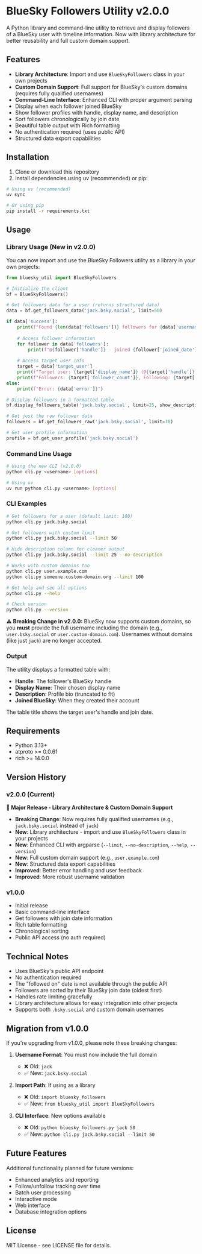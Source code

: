 # BlueSky Followers Utility v2.0.0

A Python library and command-line utility to retrieve and display followers of a BlueSky user with timeline information. Now with library architecture for better reusability and full custom domain support.

## Features

- **Library Architecture**: Import and use `BlueSkyFollowers` class in your own projects
- **Custom Domain Support**: Full support for BlueSky's custom domains (requires fully qualified usernames)
- **Command-Line Interface**: Enhanced CLI with proper argument parsing
- Display when each follower joined BlueSky
- Show follower profiles with handle, display name, and description
- Sort followers chronologically by join date
- Beautiful table output with Rich formatting
- No authentication required (uses public API)
- Structured data export capabilities

## Installation

1. Clone or download this repository
2. Install dependencies using uv (recommended) or pip:

```bash
# Using uv (recommended)
uv sync

# Or using pip
pip install -r requirements.txt
```

## Usage

### Library Usage (New in v2.0.0)

You can now import and use the BlueSky Followers utility as a library in your own projects:

```python
from bluesky_util import BlueSkyFollowers

# Initialize the client
bf = BlueSkyFollowers()

# Get followers data for a user (returns structured data)
data = bf.get_followers_data('jack.bsky.social', limit=50)

if data['success']:
    print(f"Found {len(data['followers'])} followers for {data['username']}")
    
    # Access follower information
    for follower in data['followers']:
        print(f"@{follower['handle']} - joined {follower['joined_date']}")
    
    # Access target user info
    target = data['target_user']
    print(f"Target user: {target['display_name']} (@{target['handle']})")
    print(f"Followers: {target['follower_count']}, Following: {target['following_count']}")
else:
    print(f"Error: {data['error']}")

# Display followers in a formatted table
bf.display_followers_table('jack.bsky.social', limit=25, show_description=True)

# Get just the raw follower data
followers = bf.get_followers_raw('jack.bsky.social', limit=10)

# Get user profile information
profile = bf.get_user_profile('jack.bsky.social')
```

### Command Line Usage

```bash
# Using the new CLI (v2.0.0)
python cli.py <username> [options]

# Using uv
uv run python cli.py <username> [options]
```

### CLI Examples

```bash
# Get followers for a user (default limit: 100)
python cli.py jack.bsky.social

# Get followers with custom limit
python cli.py jack.bsky.social --limit 50

# Hide description column for cleaner output
python cli.py jack.bsky.social --limit 25 --no-description

# Works with custom domains too
python cli.py user.example.com
python cli.py someone.custom-domain.org --limit 100

# Get help and see all options
python cli.py --help

# Check version
python cli.py --version
```

**⚠️ Breaking Change in v2.0.0:** BlueSky now supports custom domains, so you **must** provide the full username including the domain (e.g., `user.bsky.social` or `user.custom-domain.com`). Usernames without domains (like just `jack`) are no longer accepted.

### Output

The utility displays a formatted table with:
- **Handle**: The follower's BlueSky handle
- **Display Name**: Their chosen display name
- **Description**: Profile bio (truncated to fit)
- **Joined BlueSky**: When they created their account

The table title shows the target user's handle and join date.

## Requirements

- Python 3.13+
- atproto >= 0.0.61
- rich >= 14.0.0

## Version History

### v2.0.0 (Current)

**🎉 Major Release - Library Architecture & Custom Domain Support**

- **Breaking Change**: Now requires fully qualified usernames (e.g., `jack.bsky.social` instead of `jack`)
- **New**: Library architecture - import and use `BlueSkyFollowers` class in your projects
- **New**: Enhanced CLI with argparse (`--limit`, `--no-description`, `--help`, `--version`)
- **New**: Full custom domain support (e.g., `user.example.com`)
- **New**: Structured data export capabilities
- **Improved**: Better error handling and user feedback
- **Improved**: More robust username validation

### v1.0.0

- Initial release
- Basic command-line interface
- Get followers with join date information
- Rich table formatting
- Chronological sorting
- Public API access (no auth required)

## Technical Notes

- Uses BlueSky's public API endpoint
- No authentication required
- The "followed on" date is not available through the public API
- Followers are sorted by their BlueSky join date (oldest first)
- Handles rate limiting gracefully
- Library architecture allows for easy integration into other projects
- Supports both `.bsky.social` and custom domain usernames

## Migration from v1.0.0

If you're upgrading from v1.0.0, please note these breaking changes:

1. **Username Format**: You must now include the full domain
   - ❌ Old: `jack`
   - ✅ New: `jack.bsky.social`

2. **Import Path**: If using as a library
   - ❌ Old: `import bluesky_followers`
   - ✅ New: `from bluesky_util import BlueSkyFollowers`

3. **CLI Interface**: New options available
   - ❌ Old: `python bluesky_followers.py jack 50`
   - ✅ New: `python cli.py jack.bsky.social --limit 50`

## Future Features

Additional functionality planned for future versions:

- Enhanced analytics and reporting
- Follow/unfollow tracking over time
- Batch user processing
- Interactive mode
- Web interface
- Database integration options

## License

MIT License - see LICENSE file for details.